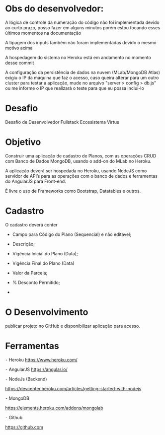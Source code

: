 # Obs do desenvolvedor: 
A lógica de controle da numeração do código não foi implementada devido ao curto prazo, posso fazer em alguns minutos porém estou focando esses últimos momentos na documentação

A tipagem dos inputs também não foram implementadas devido o mesmo motivo acima

A hospedagem do sistema no Heroku está em andamento no momento desse commit

A configuração da persistência de dados na nuvem (MLab/MongoDB Atlas) exigiu o IP da máquina que faz o acesso, caso queira alterar para um outro cluster para testar a aplicação, mude no arquivo "server > config > db.js" ou me informe o IP que realizará o teste para que eu possa incluí-lo 



# Desafio
Desafio de Desenvolvedor Fullstack Ecossistema Virtus

# Objetivo
Construir uma aplicação de cadastro de Planos, com as operações CRUD com Banco de Dados MongoDB, usando o add-on do MLab no Heroku.

A aplicação deverá ser hospedada no Heroku, usando NodeJS como servidor de API’s para as operações com o banco de dados e ferramentas do AngularJS para Front-end.

É livre o uso de Frameworks como Bootstrap, Datatables e outros.

# Cadastro

 O cadastro deverá conter       

-  Campo para Código do Plano (Sequencial) e não editável;

-  Descrição;

-  Vigência Inicial do Plano (Data);

-  Vigência Final do Plano (Data) 

-  Valor da Parcela;

-   % Desconto Permitido;

-

#  O Desenvolvimento

publicar projeto no GitHub e disponibilizar aplicação para acesso.           


# Ferramentas
⁃ Heroku
https://www.heroku.com/

⁃ AngularJS
https://angular.io/

⁃ NodeJs (Backend)

https://devcenter.heroku.com/articles/getting-started-with-nodejs

⁃ MongoDB

  https://elements.heroku.com/addons/mongolab

⁃ Github

  https://github.com
  

